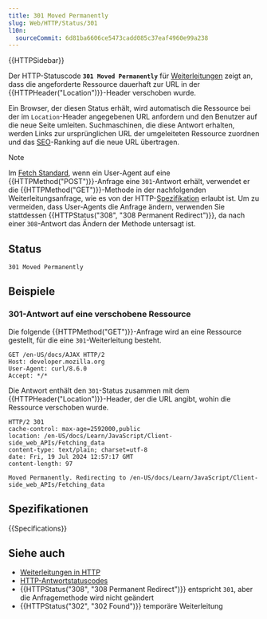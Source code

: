 ```yaml
---
title: 301 Moved Permanently
slug: Web/HTTP/Status/301
l10n:
  sourceCommit: 6d81ba6606ce5473cadd085c37eaf4960e99a238
---
```


{{HTTPSidebar}}

Der HTTP-Statuscode **`301 Moved Permanently`** für [Weiterleitungen](/de/docs/Web/HTTP/Status#redirection_messages) zeigt an, dass die angeforderte Ressource dauerhaft zur URL in der {{HTTPHeader("Location")}}-Header verschoben wurde.

Ein Browser, der diesen Status erhält, wird automatisch die Ressource bei der im `Location`-Header angegebenen URL anfordern und den Benutzer auf die neue Seite umleiten. Suchmaschinen, die diese Antwort erhalten, werden Links zur ursprünglichen URL der umgeleiteten Ressource zuordnen und das [SEO](/de/docs/Glossary/SEO)-Ranking auf die neue URL übertragen.

> [!NOTE]
> Im [Fetch Standard](https://fetch.spec.whatwg.org/#http-redirect-fetch), wenn ein User-Agent auf eine {{HTTPMethod("POST")}}-Anfrage eine `301`-Antwort erhält, verwendet er die {{HTTPMethod("GET")}}-Methode in der nachfolgenden Weiterleitungsanfrage, wie es von der HTTP-[Spezifikation](#spezifikationen) erlaubt ist.
> Um zu vermeiden, dass User-Agents die Anfrage ändern, verwenden Sie stattdessen {{HTTPStatus("308", "308 Permanent Redirect")}}, da nach einer `308`-Antwort das Ändern der Methode untersagt ist.

## Status

```http
301 Moved Permanently
```

## Beispiele

### 301-Antwort auf eine verschobene Ressource

Die folgende {{HTTPMethod("GET")}}-Anfrage wird an eine Ressource gestellt, für die eine `301`-Weiterleitung besteht.

```http
GET /en-US/docs/AJAX HTTP/2
Host: developer.mozilla.org
User-Agent: curl/8.6.0
Accept: */*
```

Die Antwort enthält den `301`-Status zusammen mit dem {{HTTPHeader("Location")}}-Header, der die URL angibt, wohin die Ressource verschoben wurde.

```http
HTTP/2 301
cache-control: max-age=2592000,public
location: /en-US/docs/Learn/JavaScript/Client-side_web_APIs/Fetching_data
content-type: text/plain; charset=utf-8
date: Fri, 19 Jul 2024 12:57:17 GMT
content-length: 97

Moved Permanently. Redirecting to /en-US/docs/Learn/JavaScript/Client-side_web_APIs/Fetching_data
```

## Spezifikationen

{{Specifications}}

## Siehe auch

- [Weiterleitungen in HTTP](/de/docs/Web/HTTP/Redirections)
- [HTTP-Antwortstatuscodes](/de/docs/Web/HTTP/Status)
- {{HTTPStatus("308", "308 Permanent Redirect")}} entspricht `301`, aber die Anfragemethode wird nicht geändert
- {{HTTPStatus("302", "302 Found")}} temporäre Weiterleitung

